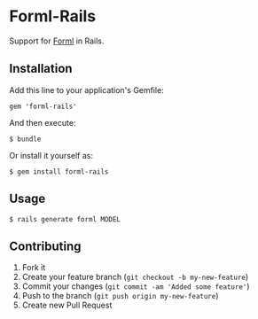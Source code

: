 # Forml-Rails

Support for [Forml](https://github.com/texodus/forml) in Rails. 

## Installation

Add this line to your application's Gemfile:

    gem 'forml-rails'

And then execute:

    $ bundle

Or install it yourself as:

    $ gem install forml-rails

## Usage

    $ rails generate forml MODEL

## Contributing

1. Fork it
2. Create your feature branch (`git checkout -b my-new-feature`)
3. Commit your changes (`git commit -am 'Added some feature'`)
4. Push to the branch (`git push origin my-new-feature`)
5. Create new Pull Request
